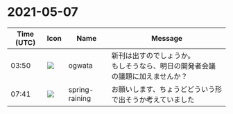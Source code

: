 # 2021-05-07

|Time (UTC)|Icon|Name|Message|
|---|---|---|---|
|03:50|![](https://avatars.slack-edge.com/2019-11-22/845042642576_070441337abaca9fb7b3_72.png)|ogwata|新刊は出すのでしょうか。<br>もしそうなら、明日の開発者会議の議題に加えませんか？|
|07:41|![](https://secure.gravatar.com/avatar/1ac180f0868137292905c311b5fff781.jpg?s=72&d=https%3A%2F%2Fa.slack-edge.com%2Fdf10d%2Fimg%2Favatars%2Fava_0021-72.png)|spring-raining|お願いします、ちょうどどういう形で出そうか考えていました|
